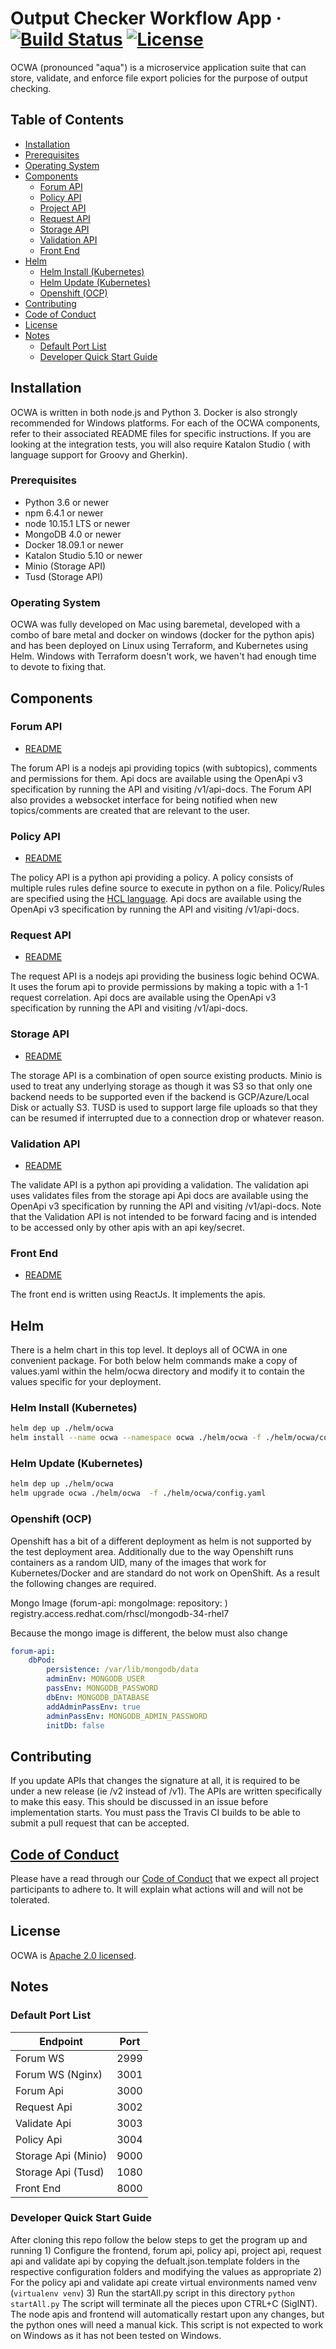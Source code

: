 # Output Checker Workflow App &middot; [![Build Status](https://travis-ci.org/bcgov/OCWA.svg?branch=master)](https://travis-ci.org/bcgov/OCWA) [![License](https://img.shields.io/badge/License-Apache%202.0-blue.svg)](https://opensource.org/licenses/Apache-2.0)

OCWA (pronounced "aqua") is a microservice application suite that can store, validate, and enforce file export policies for the purpose of output checking.

## Table of Contents

- [Installation](#installation)
- [Prerequisites](#prerequisites)
- [Operating System](#operating-system)
- [Components](#components)
  * [Forum API](#forum-api)
  * [Policy API](#policy-api)
  * [Project API](#project-api)
  * [Request API](#request-api)
  * [Storage API](#storage-api)
  * [Validation API](#validation-api)
  * [Front End](#front-end)
- [Helm](#helm)
  * [Helm Install (Kubernetes)](#helm-install-kubernetes)
  * [Helm Update (Kubernetes)](#helm-update-kubernetes)
  * [Openshift (OCP)](#openshift-ocp)
- [Contributing](#contributing)
- [Code of Conduct](#code-of-conduct)
- [License](#license)
- [Notes](#notes)
  * [Default Port List](default-port-list)
  * [Developer Quick Start Guide](#developer-quick-start-guide)

## Installation

OCWA is written in both node.js and Python 3. Docker is also strongly recommended for Windows platforms. For each of the OCWA components, refer to their associated README files for specific instructions. If you are looking at the integration tests, you will also require Katalon Studio ( with language support for Groovy and Gherkin).

### Prerequisites

- Python 3.6 or newer
- npm 6.4.1 or newer
- node 10.15.1 LTS or newer
- MongoDB 4.0 or newer
- Docker 18.09.1 or newer
- Katalon Studio 5.10 or newer
- Minio (Storage API)
- Tusd (Storage API)


### Operating System

OCWA was fully developed on Mac using baremetal, developed with a combo of bare metal and docker on windows (docker for the python apis) and has been deployed on Linux using Terraform, and Kubernetes using Helm.
Windows with Terraform doesn't work, we haven't had enough time to devote to fixing that.

## Components

### Forum API

- [README](/microservices/forumApi/README.md)

The forum API is a nodejs api providing topics (with subtopics), comments and permissions for them. Api docs are available using the OpenApi v3 specification
by running the API and visiting /v1/api-docs. The Forum API also provides a websocket interface for being notified when new topics/comments are created
that are relevant to the user.

### Policy API

- [README](/microservices/policyApi/README.md)

The policy API is a python api providing a policy. A policy consists of multiple rules rules define source to execute in python on a file.
Policy/Rules are specified using the [HCL language](https://github.com/hashicorp/hcl).
Api docs are available using the OpenApi v3 specification by running the API and visiting /v1/api-docs.

### Request API

- [README](/microservices/requestApi/README.md)

The request API is a nodejs api providing the business logic behind OCWA. It uses the forum api to provide permissions by making a topic with a 1-1 request correlation.
Api docs are available using the OpenApi v3 specification by running the API and visiting /v1/api-docs.

### Storage API

- [README](/microservices/storageApi/README.md)

The storage API is a combination of open source existing products. Minio is used to treat any underlying storage as though it was S3 so that only one
backend needs to be supported even if the backend is GCP/Azure/Local Disk or actually S3. TUSD is used to support large file uploads so that they can be resumed
if interrupted due to a connection drop or whatever reason.

### Validation API

- [README](/microservices/validateApi/README.md)

The validate API is a python api providing a validation. The validation api uses validates files from the storage api
Api docs are available using the OpenApi v3 specification by running the API and visiting /v1/api-docs.
Note that the Validation API is not intended to be forward facing and is intended to be accessed only by other apis with an api key/secret.

### Front End

- [README](/frontend/README.md)

The front end is written using ReactJs. It implements the apis.

## Helm

There is a helm chart in this top level. It deploys all of OCWA in one convenient package.
For both below helm commands make a copy of values.yaml within the helm/ocwa directory
and modify it to contain the values specific for your deployment.

### Helm Install (Kubernetes)

``` sh
helm dep up ./helm/ocwa
helm install --name ocwa --namespace ocwa ./helm/ocwa -f ./helm/ocwa/config.yaml
```

### Helm Update (Kubernetes)

``` sh
helm dep up ./helm/ocwa
helm upgrade ocwa ./helm/ocwa  -f ./helm/ocwa/config.yaml
```

### Openshift (OCP)

Openshift has a bit of a different deployment as helm is not supported by the test deployment area. Additionally due to the way Openshift runs containers as a random UID, many of the images that work for Kubernetes/Docker and are standard do not work on OpenShift.
As a result the following changes are required.

Mongo Image (forum-api: mongoImage: repository: ) registry.access.redhat.com/rhscl/mongodb-34-rhel7

Because the mongo image is different, the below must also change

``` yaml
forum-api:
    dbPod:
        persistence: /var/lib/mongodb/data
        adminEnv: MONGODB_USER
        passEnv: MONGODB_PASSWORD
        dbEnv: MONGODB_DATABASE
        addAdminPassEnv: true
        adminPassEnv: MONGODB_ADMIN_PASSWORD
        initDb: false
```

## Contributing

If you update APIs that changes the signature at all, it is required to be under a new release (ie /v2 instead of /v1). The APIs are written specifically to make this easy. This should be discussed in an issue before implementation starts.
You must pass the Travis CI builds to be able to submit a pull request that can be accepted.

## [Code of Conduct](/CODE_OF_CONDUCT.md)

Please have a read through our [Code of Conduct](/CODE_OF_CONDUCT.md) that we expect all project participants to adhere to. It will explain what actions will and will not be tolerated.

## License

OCWA is [Apache 2.0 licensed](/LICENSE).

## Notes

### Default Port List

| **Endpoint** | **Port** |
| ------------ | -------- |
| Forum WS | 2999 |
| Forum WS (Nginx) | 3001 |
| Forum Api | 3000 |
| Request Api | 3002 |
| Validate Api | 3003 |
| Policy Api | 3004 |
| Storage Api (Minio) | 9000 |
| Storage Api (Tusd) | 1080 |
| Front End | 8000 |

### Developer Quick Start Guide
After cloning this repo follow the below steps to get the program up and running
    1) Configure the frontend, forum api, policy api, project api, request api and validate api by copying the defualt.json.template folders in the respective configuration folders and modifying the values as appropriate
    2) For the policy api and validate api create virtual environments named venv (`virtualenv venv`)
    3) Run the startAll.py script in this directory `python startAll.py`
The script will terminate all the pieces upon CTRL+C (SigINT). The node apis and frontend will automatically restart upon any changes, but the python ones will need a manual kick. This script is not expected to work on Windows as it has not been tested on Windows.